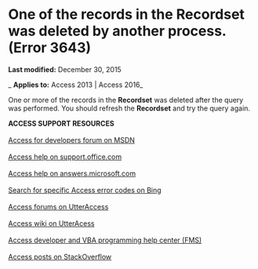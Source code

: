 
# One of the records in the Recordset was deleted by another process. (Error 3643)

 **Last modified:** December 30, 2015

 _ **Applies to:** Access 2013 | Access 2016_

One or more of the records in the  **Recordset** was deleted after the query was performed. You should refresh the **Recordset** and try the query again.

 **ACCESS SUPPORT RESOURCES**<br><br>
[Access for developers forum on MSDN](https://social.msdn.microsoft.com/Forums/office/en-US/home?forum=accessdev)<br><br>
[Access help on support.office.com](https://support.office.com/search/results?query=Access)<br><br>
[Access help on answers.microsoft.com](http://answers.microsoft.com/en-us/office/forum/access?page=1&amp;tab=question&amp;status=all&amp;auth=1)<br><br>
[Search for specific Access error codes on Bing](http://www.bing.com/)<br><br>
[Access forums on UtterAccess](http://www.utteraccess.com/forum/index.php?act=idx)<br><br>
[Access wiki on UtterAcess](http://www.utteraccess.com/forum/index.php?act=idx)<br><br>
[Access developer and VBA programming help center (FMS)](http://www.fmsinc.com/MicrosoftAccess/developer/)<br><br>
[Access posts on StackOverflow](http://stackoverflow.com/questions/tagged/ms-access)
